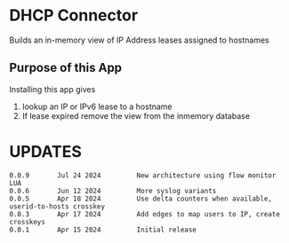# DHCP Connector

Builds an in-memory view of IP Address leases assigned to hostnames 

## Purpose of this App

Installing this app gives 

1. lookup an IP or IPv6 lease to a hostname
2. If lease expired remove the view from the inmemory database 


UPDATES
=======

````
0.0.9       Jul 24 2024         New architecture using flow monitor LUA 
0.0.6       Jun 12 2024         More syslog variants 
0.0.5       Apr 18 2024         Use delta counters when available, userid-to-hosts crosskey 
0.0.3       Apr 17 2024         Add edges to map users to IP, create crosskeys 
0.0.1       Apr 15 2024         Initial release 
````


